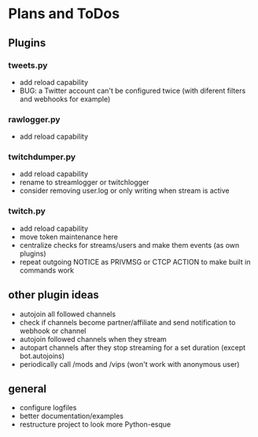 # Plans and ToDos

## Plugins

### tweets.py
- add reload capability
- BUG: a Twitter account can't be configured twice (with diferent filters and webhooks for example)

### rawlogger.py
- add reload capability

### twitchdumper.py
- add reload capability
- rename to streamlogger or twitchlogger
- consider removing user.log or only writing when stream is active

### twitch.py
- add reload capability
- move token maintenance here
- centralize checks for streams/users and make them events (as own plugins)
- repeat outgoing NOTICE as PRIVMSG or CTCP ACTION to make built in commands work

## other plugin ideas
- autojoin all followed channels
- check if channels become partner/affiliate and send notification to webhook or channel
- autojoin followed channels when they stream
- autopart channels after they stop streaming for a set duration (except bot.autojoins)
- periodically call /mods and /vips (won't work with anonymous user)

## general
- configure logfiles
- better documentation/examples
- restructure project to look more Python-esque
